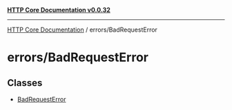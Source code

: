 [**HTTP Core Documentation v0.0.32**](../../README.md)

***

[HTTP Core Documentation](../../modules.md) / errors/BadRequestError

# errors/BadRequestError

## Classes

- [BadRequestError](classes/BadRequestError.md)
